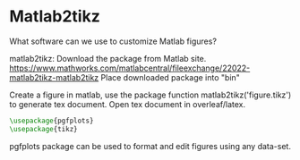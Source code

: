 # Matlab2tikz

What software can we use to customize Matlab figures?

matlab2tikz:
Download the package from Matlab site.
https://www.mathworks.com/matlabcentral/fileexchange/22022-matlab2tikz-matlab2tikz
Place downloaded package into "bin"

Create a figure in matlab, use the package function
matlab2tikz('figure.tikz') to generate tex document.
Open tex document in overleaf/latex.

``` Latex
\usepackage{pgfplots}
\usepackage{tikz}
```
pgfplots package can be used to format and edit figures using any data-set.
